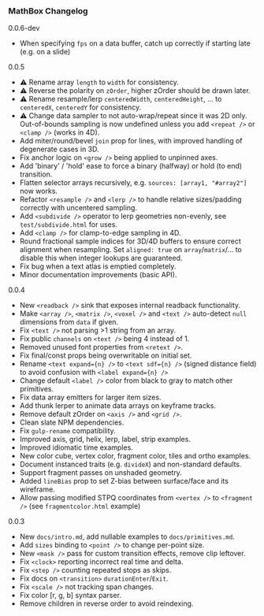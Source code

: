 ### MathBox Changelog

0.0.6-dev
 * When specifying `fps` on a data buffer, catch up correctly if starting late (e.g. on a slide)

0.0.5
 * ⚠️ Rename array `length` to `width` for consistency.
 * ⚠️ Reverse the polarity on `zOrder`, higher zOrder should be drawn later.
 * ⚠️ Rename resample/lerp `centeredWidth`, `centeredHeight`, ... to `centeredX`, `centeredY` for consistency.
 * ⚠️ Change data sampler to not auto-wrap/repeat since it was 2D only. Out-of-bounds sampling is now undefined unless you add `<repeat />` or `<clamp />` (works in 4D).
 * Add miter/round/bevel `join` prop for lines, with improved handling of degenerate cases in 3D.
 * Fix anchor logic on `<grow />` being applied to unpinned axes.
 * Add 'binary' / 'hold' ease to force a binary (halfway) or hold (to end) transition.
 * Flatten selector arrays recursively, e.g. `sources: [array1, "#array2"]` now works.
 * Refactor `<resample />` and `<lerp />` to handle relative sizes/padding correctly with uncentered sampling.
 * Add `<subdivide />` operator to lerp geometries non-evenly, see `test/subdivide.html` for uses.
 * Add `<clamp />` for clamp-to-edge sampling in 4D.
 * Round fractional sample indices for 3D/4D buffers to ensure correct alignment when resampling. Set `aligned: true` on `array`/`matrix`/... to disable this when integer lookups are guaranteed.
 * Fix bug when a text atlas is emptied completely.
 * Minor documentation improvements (basic API).

0.0.4

 * New `<readback />` sink that exposes internal readback functionality.
 * Make `<array />`, `<matrix />`, `<voxel />` and `<text />` auto-detect `null` dimensions from `data` if given.
 * Fix `<text />` not parsing >1 string from an array.
 * Fix public `channels` on `<text />` being 4 instead of 1.
 * Removed unused font properties from `<retext />`.
 * Fix final/const props being overwritable on initial set.
 * Rename `<text expand={n} />` to `<text sdf={n} />` (signed distance field) to avoid confusion with `<label expand={n} />`
 * Change default `<label />` color from black to gray to match other primitives.
 * Fix data array emitters for larger item sizes.
 * Add thunk lerper to animate data arrays on keyframe tracks.
 * Remove default zOrder on `<axis />` and `<grid />`.
 * Clean slate NPM dependencies.
 * Fix `gulp-rename` compatibility.
 * Improved axis, grid, helix, lerp, label, strip examples.
 * Improved idiomatic time examples.
 * New color cube, vertex color, fragment color, tiles and ortho examples.
 * Document instanced traits (e.g. `divideX`) and non-standard defaults.
 * Support fragment passes on unshaded geometry.
 * Added `lineBias` prop to set Z-bias between surface/face and its wireframe.
 * Allow passing modified STPQ coordinates from `<vertex />` to `<fragment />` (see `fragmentcolor.html` example)

0.0.3

 * New `docs/intro.md`, add nullable examples to `docs/primitives.md`.
 * Add `sizes` binding to `<point />` to change per-point size.
 * New `<mask />` pass for custom transition effects, remove clip leftover.
 * Fix `<clock>` reporting incorrect real time and delta.
 * Fix `<step />` counting repeated stops as skips.
 * Fix docs on `<transition>` `durationEnter`/`Exit`.
 * Fix `<scale />` not tracking span changes.
 * Fix color [r, g, b] syntax parser.
 * Remove children in reverse order to avoid reindexing.
